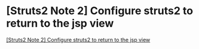 # [Struts2 Note 2] Configure struts2 to return to the jsp view
[[Struts2 Note 2] Configure struts2 to return to the jsp view](https://aiwithcloud.com/2022/09/16/struts2_note_2_configure_struts2_to_return_to_the_jsp_view/)